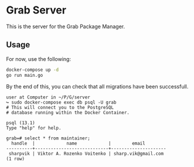 # Grab Server

This is the server for the Grab Package Manager.

## Usage

For now, use the following:

```bash
docker-compose up -d
go run main.go
```

By the end of this, you can check that all migrations have been successfull.

```
user at Computer in ~/P/G/server
↪ sudo docker-compose exec db psql -U grab
# This will connect you to the PostgreSQL
# database running within the Docker Container.

psql (13.1)
Type "help" for help.

grab=# select * from maintainer;
  handle  |            name            |        email
----------+----------------------------+---------------------
 sharpvik | Viktor A. Rozenko Voitenko | sharp.vik@gmail.com
(1 row)
```
